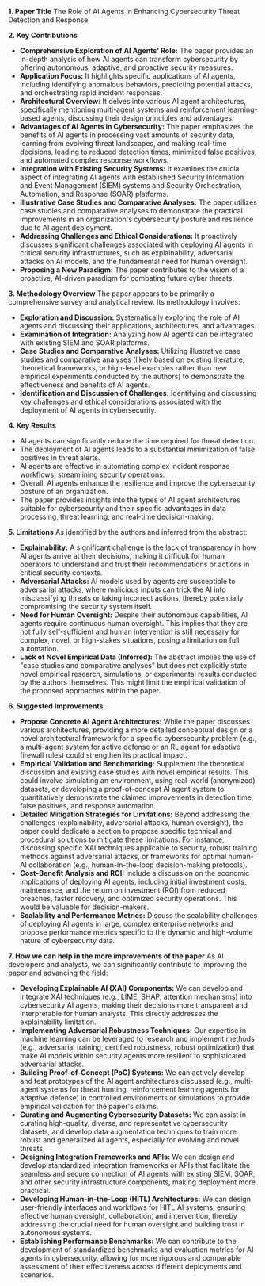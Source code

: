 **1. Paper Title**
The Role of AI Agents in Enhancing Cybersecurity Threat Detection and Response

**2. Key Contributions**
*   **Comprehensive Exploration of AI Agents' Role:** The paper provides an in-depth analysis of how AI agents can transform cybersecurity by offering autonomous, adaptive, and proactive security measures.
*   **Application Focus:** It highlights specific applications of AI agents, including identifying anomalous behaviors, predicting potential attacks, and orchestrating rapid incident responses.
*   **Architectural Overview:** It delves into various AI agent architectures, specifically mentioning multi-agent systems and reinforcement learning-based agents, discussing their design principles and advantages.
*   **Advantages of AI Agents in Cybersecurity:** The paper emphasizes the benefits of AI agents in processing vast amounts of security data, learning from evolving threat landscapes, and making real-time decisions, leading to reduced detection times, minimized false positives, and automated complex response workflows.
*   **Integration with Existing Security Systems:** It examines the crucial aspect of integrating AI agents with established Security Information and Event Management (SIEM) systems and Security Orchestration, Automation, and Response (SOAR) platforms.
*   **Illustrative Case Studies and Comparative Analyses:** The paper utilizes case studies and comparative analyses to demonstrate the practical improvements in an organization's cybersecurity posture and resilience due to AI agent deployment.
*   **Addressing Challenges and Ethical Considerations:** It proactively discusses significant challenges associated with deploying AI agents in critical security infrastructures, such as explainability, adversarial attacks on AI models, and the fundamental need for human oversight.
*   **Proposing a New Paradigm:** The paper contributes to the vision of a proactive, AI-driven paradigm for combating future cyber threats.

**3. Methodology Overview**
The paper appears to be primarily a comprehensive survey and analytical review. Its methodology involves:
*   **Exploration and Discussion:** Systematically exploring the role of AI agents and discussing their applications, architectures, and advantages.
*   **Examination of Integration:** Analyzing how AI agents can be integrated with existing SIEM and SOAR platforms.
*   **Case Studies and Comparative Analyses:** Utilizing illustrative case studies and comparative analyses (likely based on existing literature, theoretical frameworks, or high-level examples rather than new empirical experiments conducted by the authors) to demonstrate the effectiveness and benefits of AI agents.
*   **Identification and Discussion of Challenges:** Identifying and discussing key challenges and ethical considerations associated with the deployment of AI agents in cybersecurity.

**4. Key Results**
*   AI agents can significantly reduce the time required for threat detection.
*   The deployment of AI agents leads to a substantial minimization of false positives in threat alerts.
*   AI agents are effective in automating complex incident response workflows, streamlining security operations.
*   Overall, AI agents enhance the resilience and improve the cybersecurity posture of an organization.
*   The paper provides insights into the types of AI agent architectures suitable for cybersecurity and their specific advantages in data processing, threat learning, and real-time decision-making.

**5. Limitations**
As identified by the authors and inferred from the abstract:
*   **Explainability:** A significant challenge is the lack of transparency in how AI agents arrive at their decisions, making it difficult for human operators to understand and trust their recommendations or actions in critical security contexts.
*   **Adversarial Attacks:** AI models used by agents are susceptible to adversarial attacks, where malicious inputs can trick the AI into misclassifying threats or taking incorrect actions, thereby potentially compromising the security system itself.
*   **Need for Human Oversight:** Despite their autonomous capabilities, AI agents require continuous human oversight. This implies that they are not fully self-sufficient and human intervention is still necessary for complex, novel, or high-stakes situations, posing a limitation on full automation.
*   **Lack of Novel Empirical Data (Inferred):** The abstract implies the use of "case studies and comparative analyses" but does not explicitly state novel empirical research, simulations, or experimental results conducted by the authors themselves. This might limit the empirical validation of the proposed approaches within the paper.

**6. Suggested Improvements**
*   **Propose Concrete AI Agent Architectures:** While the paper discusses various architectures, providing a more detailed conceptual design or a novel architectural framework for a specific cybersecurity problem (e.g., a multi-agent system for active defense or an RL agent for adaptive firewall rules) could strengthen its practical impact.
*   **Empirical Validation and Benchmarking:** Supplement the theoretical discussion and existing case studies with novel empirical results. This could involve simulating an environment, using real-world (anonymized) datasets, or developing a proof-of-concept AI agent system to quantitatively demonstrate the claimed improvements in detection time, false positives, and response automation.
*   **Detailed Mitigation Strategies for Limitations:** Beyond addressing the challenges (explainability, adversarial attacks, human oversight), the paper could dedicate a section to propose specific technical and procedural solutions to mitigate these limitations. For instance, discussing specific XAI techniques applicable to security, robust training methods against adversarial attacks, or frameworks for optimal human-AI collaboration (e.g., human-in-the-loop decision-making protocols).
*   **Cost-Benefit Analysis and ROI:** Include a discussion on the economic implications of deploying AI agents, including initial investment costs, maintenance, and the return on investment (ROI) from reduced breaches, faster recovery, and optimized security operations. This would be valuable for decision-makers.
*   **Scalability and Performance Metrics:** Discuss the scalability challenges of deploying AI agents in large, complex enterprise networks and propose performance metrics specific to the dynamic and high-volume nature of cybersecurity data.

**7. How we can help in the more improvements of the paper**
As AI developers and analysts, we can significantly contribute to improving the paper and advancing the field:
*   **Developing Explainable AI (XAI) Components:** We can develop and integrate XAI techniques (e.g., LIME, SHAP, attention mechanisms) into cybersecurity AI agents, making their decisions more transparent and interpretable for human analysts. This directly addresses the explainability limitation.
*   **Implementing Adversarial Robustness Techniques:** Our expertise in machine learning can be leveraged to research and implement methods (e.g., adversarial training, certified robustness, robust optimization) that make AI models within security agents more resilient to sophisticated adversarial attacks.
*   **Building Proof-of-Concept (PoC) Systems:** We can actively develop and test prototypes of the AI agent architectures discussed (e.g., multi-agent systems for threat hunting, reinforcement learning agents for adaptive defense) in controlled environments or simulations to provide empirical validation for the paper's claims.
*   **Curating and Augmenting Cybersecurity Datasets:** We can assist in curating high-quality, diverse, and representative cybersecurity datasets, and develop data augmentation techniques to train more robust and generalized AI agents, especially for evolving and novel threats.
*   **Designing Integration Frameworks and APIs:** We can design and develop standardized integration frameworks or APIs that facilitate the seamless and secure connection of AI agents with existing SIEM, SOAR, and other security infrastructure components, making deployment more practical.
*   **Developing Human-in-the-Loop (HITL) Architectures:** We can design user-friendly interfaces and workflows for HITL AI systems, ensuring effective human oversight, collaboration, and intervention, thereby addressing the crucial need for human oversight and building trust in autonomous systems.
*   **Establishing Performance Benchmarks:** We can contribute to the development of standardized benchmarks and evaluation metrics for AI agents in cybersecurity, allowing for more rigorous and comparable assessment of their effectiveness across different deployments and scenarios.